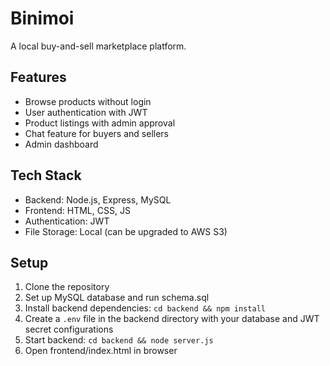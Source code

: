 # Binimoi

A local buy-and-sell marketplace platform.

## Features

- Browse products without login
- User authentication with JWT
- Product listings with admin approval
- Chat feature for buyers and sellers
- Admin dashboard

## Tech Stack

- Backend: Node.js, Express, MySQL
- Frontend: HTML, CSS, JS
- Authentication: JWT
- File Storage: Local (can be upgraded to AWS S3)

## Setup

1. Clone the repository
2. Set up MySQL database and run schema.sql
3. Install backend dependencies: `cd backend && npm install`
4. Create a `.env` file in the backend directory with your database and JWT secret configurations
5. Start backend: `cd backend && node server.js`
6. Open frontend/index.html in browser